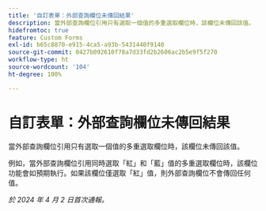 ```yaml
---
title: '自訂表單：外部查詢欄位未傳回結果'
description: 當外部查詢欄位引用只有選取一個值的多重選取欄位時，該欄位未傳回該值。
hidefromtoc: true
feature: Custom Forms
exl-id: b65c8870-e915-4ca5-a93b-5431440f9140
source-git-commit: 0427b092610f78a7d33fd2b2606ac2b5e9f5f270
workflow-type: ht
source-wordcount: '104'
ht-degree: 100%

---
```


# 自訂表單：外部查詢欄位未傳回結果

當外部查詢欄位引用只有選取一個值的多重選取欄位時，該欄位未傳回該值。

例如，當外部查詢欄位引用同時選取「紅」和「藍」值的多重選取欄位時，該欄位功能會如預期執行。如果該欄位僅選取「紅」值，則外部查詢欄位不會傳回任何值。

_於 2024 年 4 月 2 日首次通報。_
